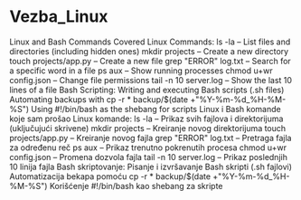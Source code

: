# Vezba_Linux
Linux and Bash Commands Covered
Linux Commands:
	ls -la – List files and directories (including hidden ones)
	mkdir projects – Create a new directory
	touch projects/app.py – Create a new file
	grep "ERROR" log.txt – Search for a specific word in a file
	ps aux – Show running processes
	chmod u+wr config.json – Change file permissions
	tail -n 10 server.log – Show the last 10 lines of a file
Bash Scripting:
	Writing and executing Bash scripts (.sh files)
	Automating backups with cp -r * backup/$(date +"%Y-%m-%d_%H-%M-%S")
	Using #!/bin/bash as the shebang for scripts           
Linux i Bash komande koje sam prošao
Linux komande:
	ls -la – Prikaz svih fajlova i direktorijuma (uključujući skrivene)
	mkdir projects – Kreiranje novog direktorijuma
	touch projects/app.py – Kreiranje novog fajla
	grep "ERROR" log.txt – Pretraga fajla za određenu reč
	ps aux – Prikaz trenutno pokrenutih procesa
	chmod u+wr config.json – Promena dozvola fajla
	tail -n 10 server.log – Prikaz poslednjih 10 linija fajla
Bash skriptovanje:
	Pisanje i izvršavanje Bash skripti (.sh fajlovi)
	Automatizacija bekapa pomoću cp -r * backup/$(date +"%Y-%m-%d_%H-%M-%S")
	Korišćenje #!/bin/bash kao shebang za skripte
